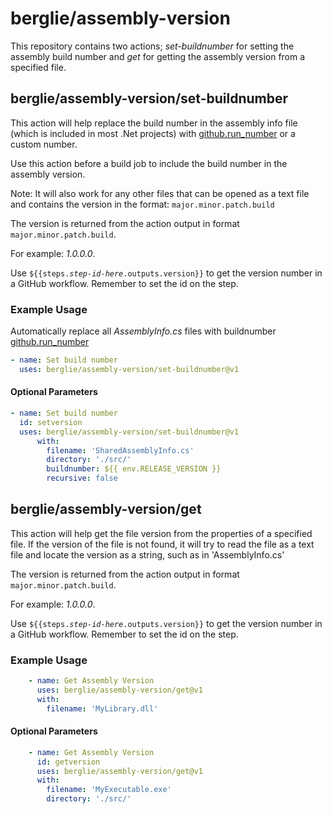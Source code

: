 # berglie/assembly-version
This repository contains two actions; *set-buildnumber* for setting the assembly build number and *get* for getting the assembly version from a specified file. 

## berglie/assembly-version/set-buildnumber
This action will help replace the build number in the assembly info file (which is included in most .Net projects) with [github.run_number](https://docs.github.com/en/actions/learn-github-actions/contexts) or a custom number. 

Use this action before a build job to include the build number in the assembly version.

Note: It will also work for any other files that can be opened as a text file and contains the version in the format: <code>major.minor.patch.build</code>

The version is returned from the action output in format <code>major.minor.patch.build</code>. 

For example: *1.0.0.0*.

Use <code>${{steps.*step-id-here*.outputs.version}}</code> to get the version number in a GitHub workflow. Remember to set the id on the step.

### Example Usage
Automatically replace all *AssemblyInfo.cs* files with buildnumber [github.run_number](https://docs.github.com/en/actions/learn-github-actions/contexts)
```yml
- name: Set build number
  uses: berglie/assembly-version/set-buildnumber@v1
```

#### Optional Parameters
```yml
- name: Set build number
  id: setversion
  uses: berglie/assembly-version/set-buildnumber@v1
      with:
        filename: 'SharedAssemblyInfo.cs'
        directory: './src/'
        buildnumber: ${{ env.RELEASE_VERSION }}		
        recursive: false
```

## berglie/assembly-version/get
This action will help get the file version from the properties of a specified file. If the version of the file is not found, it will try to read the file as a text file and locate the version as a string, such as in 'AssemblyInfo.cs'

The version is returned from the action output in format <code>major.minor.patch.build</code>. 

For example: *1.0.0.0*.

Use <code>${{steps.*step-id-here*.outputs.version}}</code> to get the version number in a GitHub workflow. Remember to set the id on the step.

### Example Usage
```yml
    - name: Get Assembly Version
      uses: berglie/assembly-version/get@v1
      with:
        filename: 'MyLibrary.dll' 
```

#### Optional Parameters
```yml
    - name: Get Assembly Version
      id: getversion
      uses: berglie/assembly-version/get@v1
      with:
        filename: 'MyExecutable.exe'
        directory: './src/'        
```